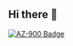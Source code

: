 ## Hi there 👋

[![AZ-900 Badge](https://images.credly.com/size/128x128/images/be8fcaeb-c769-4858-b567-ffaaa73ce8cf/image.png)](https://www.credly.com/badges/52f91c58-dfb8-4160-8ee2-7054261d595f/public_url)



